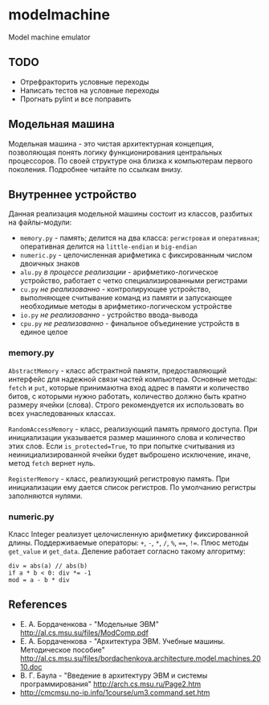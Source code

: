 # modelmachine
Model machine emulator

## TODO

* Отрефракторить условные переходы
* Написать тестов на условные переходы
* Прогнать pylint и все поправить

## Модельная машина

Модельная машина - это чистая архитектурная концепция, позволяющая понять
логику функционирования центральных процессоров. По своей структуре она близка
к компьютерам первого поколения. Подробнее читайте по ссылкам внизу.

## Внутреннее устройство

Данная реализация модельной машины состоит из классов, разбитых на
файлы-модули:

* `memory.py` - память; делится на два класса: `регистровая` и `оперативная`;
  оперативная делится на `little-endian` и `big-endian`
* `numeric.py` - целочисленная арифметика с фиксированным числом двоичных
  знаков
* `alu.py` *в процессе реализации* - арифметико-логическое устройство, работает с четко
  специализированными регистрами
* `cu.py` *не реализованно* - контролирующее устройство, выполняющее считывание команд из памяти
  и запускающее необходимые методы в арифметико-логическом устройстве
* `io.py` *не реализованно* - устройство ввода-вывода
* `cpu.py` *не реализованно* - финальное объединение устройств в единое целое

### memory.py

`AbstractMemory` - класс абстрактной памяти, предоставляющий интерфейс для
надежной связи частей компьютера. Основные методы: `fetch` и `put`, которые
принимаютна вход адрес в памяти и количество битов, с которыми нужно работать,
количество должно быть кратно размеру ячейки (слова). Строго
рекомендуется их использовать во всех унаследованных классах.

`RandomAccessMemory` - класс, реализующий память прямого доступа. При
инициализации указывается размер машинного слова и количество этих слов. Если
`is_protected=True`, то при попытке считывания из неинициализированной ячейки
будет выброшено исключение, иначе, метод `fetch` вернет нуль.

`RegisterMemory` - класс, реализующий регистровую память. При инициализации
ему дается список регистров. По умолчанию регистры заполняются нулями.

### numeric.py

Класс Integer реализует целочисленную арифметику фиксированной длины.
Поддерживаемые операторы: `+`, `-`, `*`, `/`, `%`, `==`, `!=`. Плюс методы
`get_value` и `get_data`. Деление работает согласно такому алгоритму:

    div = abs(a) // abs(b)
    if a * b < 0: div *= -1
    mod = a - b * div

## References

* E. А. Бордаченкова - "Модельные ЭВМ" <http://al.cs.msu.su/files/ModComp.pdf>
* Е. А. Бордаченкова - "Архитектура ЭВМ. Учебные машины. Методическое пособие"
  <http://al.cs.msu.su/files/bordachenkova.architecture.model.machines.2010.doc>
* В. Г. Баула - "Введение в архитектуру ЭВМ и системы программирования"
  <http://arch.cs.msu.ru/Page2.htm>
* <http://cmcmsu.no-ip.info/1course/um3.command.set.htm>
